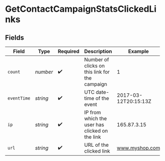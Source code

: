 # GetContactCampaignStatsClickedLinks


## Fields

| Field                                          | Type                                           | Required                                       | Description                                    | Example                                        |
| ---------------------------------------------- | ---------------------------------------------- | ---------------------------------------------- | ---------------------------------------------- | ---------------------------------------------- |
| `count`                                        | *number*                                       | :heavy_check_mark:                             | Number of clicks on this link for the campaign | 1                                              |
| `eventTime`                                    | *string*                                       | :heavy_check_mark:                             | UTC date-time of the event                     | 2017-03-12T20:15:13Z                           |
| `ip`                                           | *string*                                       | :heavy_check_mark:                             | IP from which the user has clicked on the link | 165.87.3.15                                    |
| `url`                                          | *string*                                       | :heavy_check_mark:                             | URL of the clicked link                        | www.myshop.com                                 |